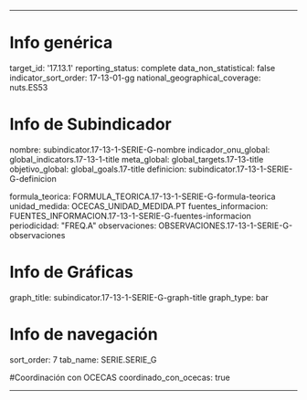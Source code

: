 ---

# Info genérica
target_id: '17.13.1'
reporting_status: complete
data_non_statistical: false
indicator_sort_order: 17-13-01-gg
national_geographical_coverage: nuts.ES53

# Info de Subindicador
nombre: subindicator.17-13-1-SERIE-G-nombre
indicador_onu_global: global_indicators.17-13-1-title
meta_global: global_targets.17-13-title
objetivo_global: global_goals.17-title
definicion: subindicator.17-13-1-SERIE-G-definicion

formula_teorica: FORMULA_TEORICA.17-13-1-SERIE-G-formula-teorica
unidad_medida: OCECAS_UNIDAD_MEDIDA.PT
fuentes_informacion: FUENTES_INFORMACION.17-13-1-SERIE-G-fuentes-informacion
periodicidad: "FREQ.A"
observaciones: OBSERVACIONES.17-13-1-SERIE-G-observaciones


# Info de Gráficas
graph_title: subindicator.17-13-1-SERIE-G-graph-title
graph_type: bar

# Info de navegación
sort_order: 7
tab_name: SERIE.SERIE_G

#Coordinación con OCECAS
coordinado_con_ocecas: true

---